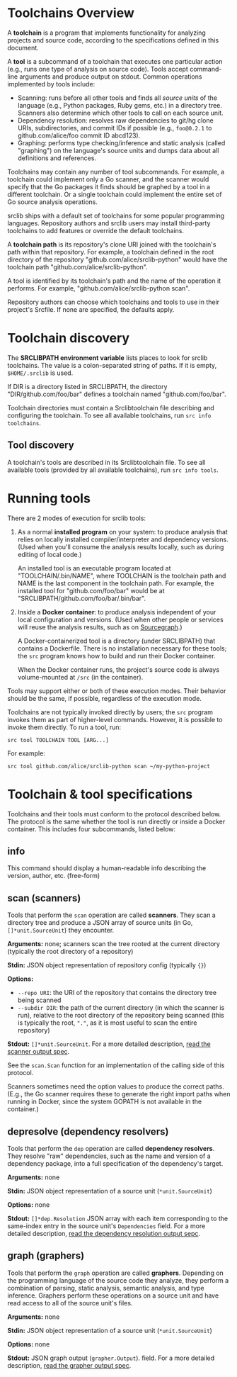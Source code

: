 # Toolchains Overview

A **toolchain** is a program that implements functionality for analyzing
projects and source code, according to the specifications defined in this
document.

A **tool** is a subcommand of a toolchain that executes one particular action
(e.g., runs one type of analysis on source code). Tools accept command-line
arguments and produce output on stdout. Common operations implemented by tools
include:

* Scanning: runs before all other tools and finds all *source units* of the
  language (e.g., Python packages, Ruby gems, etc.) in a directory tree.
  Scanners also determine which other tools to call on each source unit.
* Dependency resolution: resolves raw dependencies to git/hg clone URIs,
  subdirectories, and commit IDs if possible (e.g., `foo@0.2.1` to
  github.com/alice/foo commit ID abcd123).
* Graphing: performs type checking/inference and static analysis (called
  "graphing") on the language's source units and dumps data about all
  definitions and references.

Toolchains may contain any number of tool subcommands. For example, a toolchain
could implement only a Go scanner, and the scanner would specify that the Go
packages it finds should be graphed by a tool in a different toolchain. Or a
single toolchain could implement the entire set of Go source analysis
operations.

srclib ships with a default set of toolchains for some popular programming languages.
Repository authors and srclib users may install third-party toolchains to add
features or override the default toolchains.

A **toolchain path** is its repository's clone URI joined with the toolchain's
path within that repository. For example, a toolchain defined in the root
directory of the repository "github.com/alice/srclib-python" would have the
toolchain path "github.com/alice/srclib-python".

A tool is identified by its toolchain's path and the name of the operation it
performs. For example, "github.com/alice/srclib-python scan".

Repository authors can choose which toolchains and tools to use in their
project's Srcfile. If none are specified, the defaults apply.


# Toolchain discovery

The **SRCLIBPATH environment variable** lists places to look for srclib toolchains.
The value is a colon-separated string of paths. If it is empty, `$HOME/.srclib`
is used.

If DIR is a directory listed in SRCLIBPATH, the directory
"DIR/github.com/foo/bar" defines a toolchain named "github.com/foo/bar".

Toolchain directories must contain a Srclibtoolchain file describing and configuring the
toolchain. To see all available toolchains, run `src info toolchains`.

## Tool discovery

A toolchain's tools are described in its Srclibtoolchain file. To see all
available tools (provided by all available toolchains), run `src info tools`.


# Running tools

There are 2 modes of execution for srclib tools:

1.  As a normal **installed program** on your system: to produce analysis
    that relies on locally installed compiler/interpreter and dependency
    versions. (Used when you'll consume the analysis results locally, such as
    during editing of local code.)

    An installed tool is an executable program located at "TOOLCHAIN/.bin/NAME",
    where TOOLCHAIN is the toolchain path and NAME is the last component in the
    toolchain path. For example, the installed tool for "github.com/foo/bar"
    would be at "SRCLIBPATH/github.com/foo/bar/.bin/bar".

2.  Inside a **Docker container**: to produce analysis independent of your local
    configuration and versions. (Used when other people or services will reuse
    the analysis results, such as on [Sourcegraph](https://sourcegraph.com).)

    A Docker-containerized tool is a directory (under SRCLIBPATH) that contains a
    Dockerfile. There is no installation necessary for these tools; the `src`
    program knows how to build and run their Docker container.

    When the Docker container runs, the project's source code is always
    volume-mounted at `/src` (in the container).

Tools may support either or both of these execution modes. Their behavior should
be the same, if possible, regardless of the execution mode.

<!---
TODO(sqs): Clarify this. What does "should be the same" mean?
--->

Toolchains are not typically invoked directly by users; the `src` program invokes
them as part of higher-level commands. However, it is possible to invoke them
directly. To run a tool, run:

```
src tool TOOLCHAIN TOOL [ARG...]
```

For example:

```
src tool github.com/alice/srclib-python scan ~/my-python-project
```


# Toolchain & tool specifications

Toolchains and their tools must conform to the protocol described below. The
protocol is the same whether the tool is run directly or inside a Docker
container. This includes four subcommands, listed below:

## info
This command should display a human-readable info describing
the version, author, etc. (free-form)

## scan (scanners)

Tools that perform the `scan` operation are called **scanners**. They scan a
directory tree and produce a JSON array of source units (in Go,
`[]*unit.SourceUnit`) they encounter.

**Arguments:** none; scanners scan the tree rooted at the current directory (typically the root directory of a repository)

**Stdin:** JSON object representation of repository config (typically `{}`)

**Options:**

* `--repo URI`: the URI of the repository that contains the directory tree being
  scanned
* `--subdir DIR`: the path of the current directory (in which the scanner is
  run), relative to the root directory of the repository being scanned (this is
  typically the root, `"."`, as it is most useful to scan the entire
  repository)

**Stdout:** `[]*unit.SourceUnit`. For a more detailed description, [read the scanner output spec](scanner-output.md).

See the `scan.Scan` function for an implementation of the calling side of this
protocol.

Scanners sometimes need the option values to produce the correct paths. (E.g.,
the Go scanner requires these to generate the right import paths when running in
Docker, since the system GOPATH is not available in the container.)



## depresolve (dependency resolvers)

Tools that perform the `dep` operation are called **dependency resolvers**. They
resolve "raw" dependencies, such as the name and version of a dependency
package, into a full specification of the dependency's target.

**Arguments:** none

**Stdin:** JSON object representation of a source unit (`*unit.SourceUnit`)

**Options:** none

**Stdout:** `[]*dep.Resolution` JSON array with each item corresponding to the
same-index entry in the source unit's `Dependencies` field. For a more
detailed description, [read the dependency resolution output sepc](dependency-resolution-output.md).

## graph  (graphers)

Tools that perform the `graph` operation are called **graphers**. Depending on
the programming language of the source code they analyze, they perform a
combination of parsing, static analysis, semantic analysis, and type inference.
Graphers perform these operations on a source unit and have read access to all
of the source unit's files.

**Arguments:** none

**Stdin:** JSON object representation of a source unit (`*unit.SourceUnit`)

**Options:** none

**Stdout:** JSON graph output (`grapher.Output`). field. For a more
detailed description, [read the grapher output spec](grapher-output.md).

<!---
TODO(sqs): Can we provide the output of `dep` to the `graph` tool? Usually
graphers have to resolve all of the same deps that `dep` would have to. But
we're already providing a full JSON object on stdin, so making it an array or
sending another object would slightly complicate things.
--->
